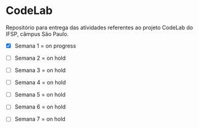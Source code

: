 # CodeLab
Repositório para entrega das atividades referentes ao projeto CodeLab do IFSP, câmpus São Paulo. 

- [x] Semana 1 = on progress<br>
- [ ] Semana 2 = on hold<br>
- [ ] Semana 3 = on hold<br>
- [ ] Semana 4 = on hold<br>
- [ ] Semana 5 = on hold<br>
- [ ] Semana 6 = on hold<br>
- [ ] Semana 7 = on hold<br>

